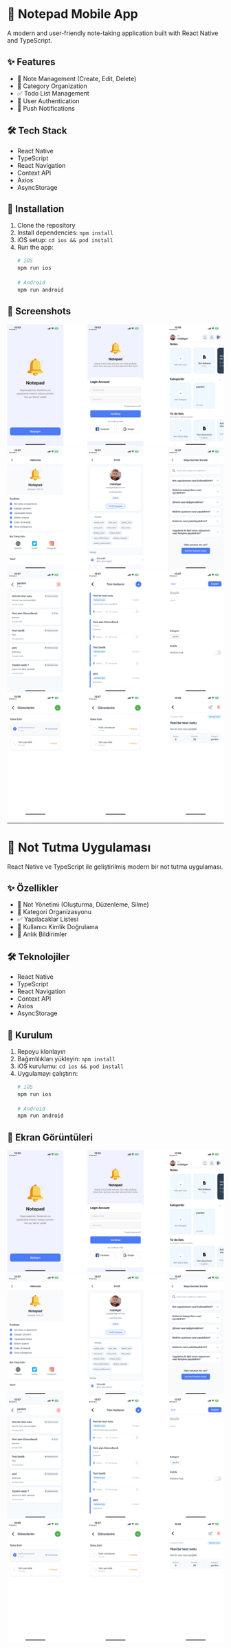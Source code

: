 # 📱 Notepad Mobile App

A modern and user-friendly note-taking application built with React Native and TypeScript.

## ✨ Features

- 📝 Note Management (Create, Edit, Delete)
- 📂 Category Organization
- ✅ Todo List Management
- 👤 User Authentication
- 🔔 Push Notifications

## 🛠️ Tech Stack

- React Native
- TypeScript
- React Navigation
- Context API
- Axios
- AsyncStorage

## 🚀 Installation

1. Clone the repository
2. Install dependencies: `npm install`
3. iOS setup: `cd ios && pod install`
4. Run the app:
   ```bash
   # iOS
   npm run ios

   # Android
   npm run android
   ```

## 📱 Screenshots

![Home Screen](assets/1.png)
![Note Detail](assets/2.png)
![Categories](assets/3.png)
![Settings](assets/4.png)

---

# 📱 Not Tutma Uygulaması

React Native ve TypeScript ile geliştirilmiş modern bir not tutma uygulaması.

## ✨ Özellikler

- 📝 Not Yönetimi (Oluşturma, Düzenleme, Silme)
- 📂 Kategori Organizasyonu
- ✅ Yapılacaklar Listesi
- 👤 Kullanıcı Kimlik Doğrulama
- 🔔 Anlık Bildirimler

## 🛠️ Teknolojiler

- React Native
- TypeScript
- React Navigation
- Context API
- Axios
- AsyncStorage

## 🚀 Kurulum

1. Repoyu klonlayın
2. Bağımlılıkları yükleyin: `npm install`
3. iOS kurulumu: `cd ios && pod install`
4. Uygulamayı çalıştırın:
   ```bash
   # iOS
   npm run ios

   # Android
   npm run android
   ```

## 📱 Ekran Görüntüleri

![Ekran görüntüsü 1](assets/1.png)
![Ekran görüntüsü 2](assets/2.png)
![Ekran görüntüsü 3](assets/3.png)
![Ekran görüntüsü 4](assets/4.png)
